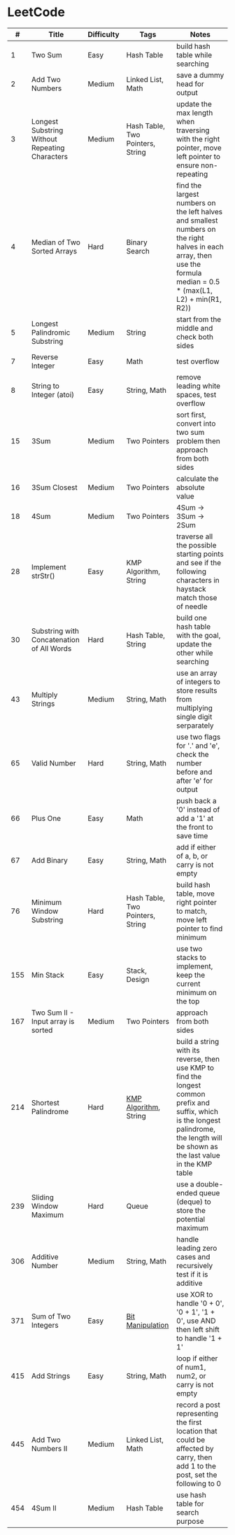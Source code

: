 # LeetCode

  \#  |         Title         | Difficulty |       Tags       |      Notes
 --- | --------------------- | ---------- | --------------- | ---------------
1 | Two Sum | Easy | Hash Table | build hash table while searching
2 | Add Two Numbers | Medium | Linked List, Math | save a dummy head for output
3 | Longest Substring Without Repeating Characters | Medium | Hash Table, Two Pointers, String | update the max length when traversing with the right pointer, move left pointer to ensure non-repeating
4 | Median of Two Sorted Arrays | Hard | Binary Search | find the largest numbers on the left halves and smallest numbers on the right halves in each array, then use the formula median = 0.5 * (max(L1, L2) + min(R1, R2))
5 | Longest Palindromic Substring | Medium | String | start from the middle and check both sides
7 | Reverse Integer | Easy | Math | test overflow
8 | String to Integer (atoi) | Easy | String, Math | remove leading white spaces, test overflow
15 | 3Sum | Medium | Two Pointers | sort first, convert into two sum problem then approach from both sides
16 | 3Sum Closest | Medium | Two Pointers | calculate the absolute value
18 | 4Sum | Medium | Two Pointers | 4Sum -> 3Sum -> 2Sum
28 | Implement strStr() | Easy | KMP Algorithm, String | traverse all the possible starting points and see if the following characters in haystack match those of needle
30 | Substring with Concatenation of All Words | Hard | Hash Table, String | build one hash table with the goal, update the other while searching
43 | Multiply Strings | Medium | String, Math | use an array of integers to store results from multiplying single digit serparately
65 | Valid Number | Hard | String, Math | use two flags for '.' and 'e', check the number before and after 'e' for output
66 | Plus One | Easy | Math | push back a '0' instead of add a '1' at the front to save time
67 | Add Binary | Easy | String, Math | add if either of a, b, or carry is not empty
76 | Minimum Window Substring | Hard | Hash Table, Two Pointers, String | build hash table, move right pointer to match, move left pointer to find minimum
155 | Min Stack | Easy | Stack, Design | use two stacks to implement, keep the current minimum on the top
167 | Two Sum II - Input array is sorted | Medium | Two Pointers | approach from both sides
214 | Shortest Palindrome | Hard | [KMP Algorithm](http://blog.csdn.net/v_july_v/article/details/7041827), String | build a string with its reverse, then use KMP to find the longest common prefix and suffix, which is the longest palindrome, the length will be shown as the last value in the KMP table
239 | Sliding Window Maximum | Hard | Queue | use a double-ended queue (deque) to store the potential maximum
306 | Additive Number | Medium | String, Math | handle leading zero cases and recursively test if it is additive
371 | Sum of Two Integers | Easy | [Bit Manipulation](https://discuss.leetcode.com/topic/50315/a-summary-how-to-use-bit-manipulation-to-solve-problems-easily-and-efficiently) | use XOR to handle '0 + 0', '0 + 1', '1 + 0', use AND then left shift to handle '1 + 1'
415 | Add Strings | Easy | String, Math | loop if either of num1, num2, or carry is not empty
445 | Add Two Numbers II | Medium | Linked List, Math | record a post representing the first location that could be affected by carry, then add 1 to the post, set the following to 0
454 | 4Sum II | Medium | Hash Table | use hash table for search purpose

